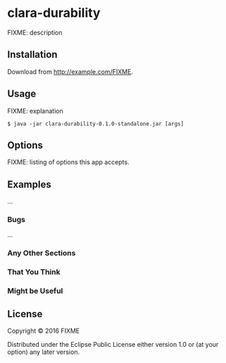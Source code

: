 # clara-durability

FIXME: description

## Installation

Download from http://example.com/FIXME.

## Usage

FIXME: explanation

    $ java -jar clara-durability-0.1.0-standalone.jar [args]

## Options

FIXME: listing of options this app accepts.

## Examples

...

### Bugs

...

### Any Other Sections
### That You Think
### Might be Useful

## License

Copyright © 2016 FIXME

Distributed under the Eclipse Public License either version 1.0 or (at
your option) any later version.
